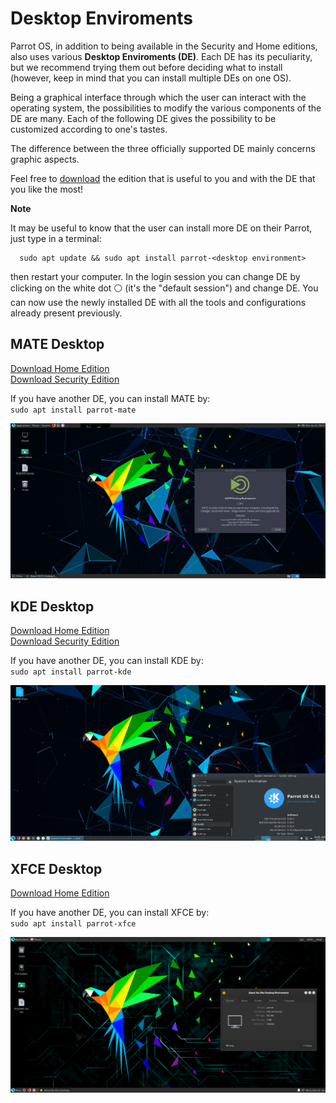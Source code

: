 # Desktop Enviroments #

Parrot OS, in addition to being available in the Security and Home editions, also uses various **Desktop Enviroments (DE)**. Each DE has its  peculiarity, but we recommend trying them out before deciding what to install (however, keep in mind that you can install multiple DEs on one OS). 

Being a graphical interface through which the user can interact with the operating system, the possibilities to modify the various components of the DE are many. Each of the following DE gives the possibility to be customized according to one's tastes.

The difference between the three officially supported DE mainly concerns graphic aspects.

Feel free to [download](https://parrotsec.org/download/) the edition that is useful to you and with the DE that you like the most! 

<div class="panel panel-info">
  <div class="panel-heading">
    <i class="fa fa-info-circle badge" aria-hidden="true"></i>

**Note**

  </div>
  <div class="panel-body">
  It may be useful to know that the user can install more DE on their Parrot, just type in a terminal:
        
      sudo apt update && sudo apt install parrot-<desktop environment>

  then restart your computer. 
  In the login session you can change DE by clicking on the white dot ⚪️ (it's the "default session") and change DE. You can now use the newly installed DE with all the tools and configurations already present previously.
  </div>
</div>

## MATE Desktop ##

[Download Home Edition](https://download.parrot.sh/parrot/iso/4.11.2/Parrot-home-4.11.2_amd64.iso)
\
[Download Security Edition](https://download.parrot.sh/parrot/iso/4.11.2/Parrot-security-4.11.2_amd64.iso)

If you have another DE, you can install MATE by:
\
`sudo apt install parrot-mate`

<img src="./images/DE/mate.png"/>

## KDE Desktop ##

[Download Home Edition](https://download.parrot.sh/parrot/iso/4.11.2/Parrot-kde-home-4.11.2_amd64.iso)
\
[Download Security Edition](https://download.parrot.sh/parrot/iso/4.11.2/Parrot-kde-security-4.11.2_amd64.iso)

If you have another DE, you can install KDE by:
\
`sudo apt install parrot-kde`

<img src="./images/DE/kde.png"/>

## XFCE Desktop ##

[Download Home Edition](https://download.parrot.sh/parrot/iso/4.11.2/Parrot-xfce-4.11.2_amd64.iso)

If you have another DE, you can install XFCE by:
\
`sudo apt install parrot-xfce`

<img src="./images/DE/xfce.png"/>

